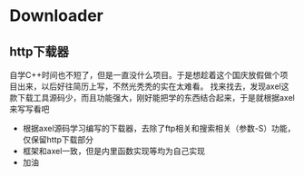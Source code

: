 # Downloader

http下载器
---------
自学C++时间也不短了，但是一直没什么项目。于是想趁着这个国庆放假做个项目出来，以后好往简历上写，不然光秃秃的实在太难看。
找来找去，发现axel这款下载工具源码少，而且功能强大，刚好能把学的东西结合起来，于是就根据axel来写写看吧 

* 根据axel源码学习编写的下载器，去除了ftp相关和搜索相关（参数-S）功能，仅保留http下载部分
* 框架和axel一致，但是内里函数实现等均为自己实现
* 加油
